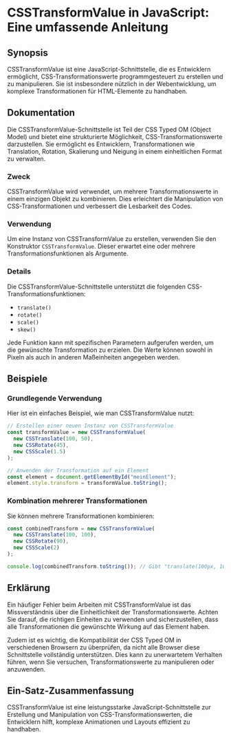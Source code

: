 <!--
Meta Description: # CSSTransformValue in JavaScript: Eine umfassende Anleitung ## Synopsis CSSTransformValue ist eine JavaScript-Schnittstelle, die es Entwicklern ermög...
Meta Keywords: csstransformvalue, die, new, ist, css
-->

# CSSTransformValue in JavaScript: Eine umfassende Anleitung

## Synopsis
CSSTransformValue ist eine JavaScript-Schnittstelle, die es Entwicklern ermöglicht, CSS-Transformationswerte programmgesteuert zu erstellen und zu manipulieren. Sie ist insbesondere nützlich in der Webentwicklung, um komplexe Transformationen für HTML-Elemente zu handhaben.

## Dokumentation
Die CSSTransformValue-Schnittstelle ist Teil der CSS Typed OM (Object Model) und bietet eine strukturierte Möglichkeit, CSS-Transformationswerte darzustellen. Sie ermöglicht es Entwicklern, Transformationen wie Translation, Rotation, Skalierung und Neigung in einem einheitlichen Format zu verwalten.

### Zweck
CSSTransformValue wird verwendet, um mehrere Transformationswerte in einem einzigen Objekt zu kombinieren. Dies erleichtert die Manipulation von CSS-Transformationen und verbessert die Lesbarkeit des Codes.

### Verwendung
Um eine Instanz von CSSTransformValue zu erstellen, verwenden Sie den Konstruktor `CSSTransformValue`. Dieser erwartet eine oder mehrere Transformationsfunktionen als Argumente.

### Details
Die CSSTransformValue-Schnittstelle unterstützt die folgenden CSS-Transformationsfunktionen:
- `translate()`
- `rotate()`
- `scale()`
- `skew()`

Jede Funktion kann mit spezifischen Parametern aufgerufen werden, um die gewünschte Transformation zu erzielen. Die Werte können sowohl in Pixeln als auch in anderen Maßeinheiten angegeben werden.

## Beispiele
### Grundlegende Verwendung
Hier ist ein einfaches Beispiel, wie man CSSTransformValue nutzt:

```javascript
// Erstellen einer neuen Instanz von CSSTransformValue
const transformValue = new CSSTransformValue(
  new CSSTranslate(100, 50),
  new CSSRotate(45),
  new CSSScale(1.5)
);

// Anwenden der Transformation auf ein Element
const element = document.getElementById("meinElement");
element.style.transform = transformValue.toString();
```

### Kombination mehrerer Transformationen
Sie können mehrere Transformationen kombinieren:

```javascript
const combinedTransform = new CSSTransformValue(
  new CSSTranslate(100, 100),
  new CSSRotate(90),
  new CSSScale(2)
);

console.log(combinedTransform.toString()); // Gibt "translate(100px, 100px) rotate(90deg) scale(2)" zurück
```

## Erklärung
Ein häufiger Fehler beim Arbeiten mit CSSTransformValue ist das Missverständnis über die Einheitlichkeit der Transformationswerte. Achten Sie darauf, die richtigen Einheiten zu verwenden und sicherzustellen, dass alle Transformationen die gewünschte Wirkung auf das Element haben. 

Zudem ist es wichtig, die Kompatibilität der CSS Typed OM in verschiedenen Browsern zu überprüfen, da nicht alle Browser diese Schnittstelle vollständig unterstützen. Dies kann zu unerwartetem Verhalten führen, wenn Sie versuchen, Transformationswerte zu manipulieren oder anzuwenden.

## Ein-Satz-Zusammenfassung
CSSTransformValue ist eine leistungsstarke JavaScript-Schnittstelle zur Erstellung und Manipulation von CSS-Transformationswerten, die Entwicklern hilft, komplexe Animationen und Layouts effizient zu handhaben.